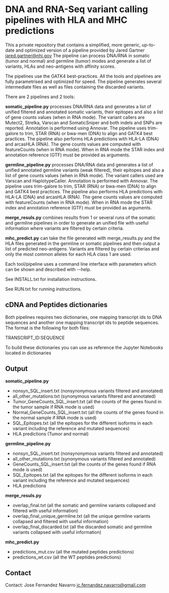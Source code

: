 # DNA and RNA-Seq variant calling pipelines with HLA and MHC predictions
This a private repository that contains a simplified, more generic, up-to-date
and optimized version of a pipeline provided by Jared Gartner <jared.gartner@nhi.gov>
The pipeline can process DNA/RNA in somatic (tumor and normal) and germline (tumor) modes
and generate a list of variants, HLAs and neo-antigens with affinity scores. 

The pipelines use the GATK4 best-practices.
All the tools and pipelines are fully parametrised and optimized for speed. 
The pipeline generates several intermediate files as well as files containing
the discarded variants.

There are 2 pipelines and 2 tools:

**somatic_pipeline.py** processes DNA/RNA data and generates a list of unified
filtered and annotated somatic variants, their epitopes and also a list of gene counts values (when in RNA mode). 
The variant callers are Mutect2, Strelka, Varscan and SomaticSniper and both indels and SNPs are
reported. Annotation is performed using Annovar. 
The pipeline uses trim-galore to trim, STAR (RNA) or bwa-men (DNA) to align and GATK4 best practices. 
The pipeline also performs HLA predictions with HLA-LA (DNA) and arcasHLA (RNA).
The gene counts values are computed with featureCounts (when in RNA mode).
When in RNA mode the STAR index and annotation reference (GTF) must be provided as arguments.

**germline_pipeline.py** processes DNA/RNA data and generates a list of unified
annotated germline variants (weak filtered), their epitopes and also a list of gene counts values (when in RNA mode). 
The variant callers used are Varscan and HaplotypeCaller. Annotation is performed with Annovar.
The pipeline uses trim-galore to trim, STAR (RNA) or bwa-men (DNA) to align and GATK4 best practices. 
The pipeline also performs HLA predictions with HLA-LA (DNA) and arcasHLA (RNA).
The gene counts values are computed with featureCounts (when in RNA mode).
When in RNA mode the STAR index and annotation reference (GTF) must be provided as arguments.

**merge_resuls.py** combines results from 1 or several runs of the somatic and germline
pipelines in order to generate an unified file with useful information where
variants are filtered by certain criteria. 

**mhc_predict.py** can take the file generated with merge_results.py and the HLA files
generated in the germline or somatic pipelines and then output a list of predicted neo-antigens.
Variants are filtered by certain criterias and only the most common alleles for each HLA class 1
are used. 

Each tool/pipeline uses a command line interface with parameters which
can be shown and described with --help.

See INSTALL.txt for installation instructions. 

See RUN.txt for running instructions.

## cDNA and Peptides dictionaries
Both pipelines requires two dictionaries, one mapping transcript ids to DNA sequences and another
one mapping transcript ids to peptide sequences. The format is the following for both files:

TRANSCRIPT_ID:SEQUENCE 

To build these dictionaries you can use as reference the Jupyter Notebooks located in dictionaries

## Output

**somatic_pipeline.py** 
- nonsyn_SQL_insert.txt (nonsynonymous variants filtered and annotated)
- all_other_mutations.txt (synonymous variants filtered and annotated)
- Tumor_GeneCounts_SQL_insert.txt (all the counts of the genes found in the tumor sample if RNA mode is used)
- Normal_GeneCounts_SQL_insert.txt (all the counts of the genes found in the normal sample if RNA mode is used)
- SQL_Epitopes.txt (all the epitopes for the different isoforms in each variant including the reference and mutated sequences)
- HLA predictions (Tumor and normal)

**germline_pipeline.py** 
- nonsyn_SQL_insert.txt (nonsynonymous variants filtered and annotated)
- all_other_mutations.txt (synonymous variants filtered and annotated)
- GeneCounts_SQL_insert.txt (all the counts of the genes found if RNA mode is used)
- SQL_Epitopes.txt (all the epitopes for the different isoforms in each variant including the reference and mutated sequences)
- HLA predictions

**merge_resuls.py** 
- overlap_final.txt (all the somatic and germline variants collapsed and filtered with useful information)
- overlap_final_unique_germline.txt (all the unique germline variants collapsed and filtered with useful information)
- overlap_final_discarded.txt (all the discarded somatic and germline variants collapsed with useful information)

**mhc_predict.py** 
- predictions_mut.csv (all the mutated peptides predictions)
- predictions_wt.csv (all the WT peptides predictions)

## Contact
Contact: Jose Fernandez Navarro <jc.fernandez.navarro@gmail.com>


